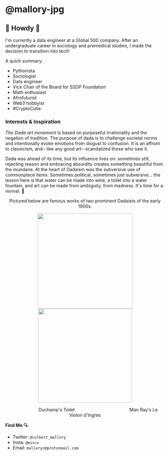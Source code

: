 # @mallory-jpg

## 👋 Howdy 🤠

I'm currently a data engineer at a Global 500 company. After an undergraduate career in sociology and premedical studies, I made the decision to transition into tech!

A quick summary:
* Pythonista
* Sociologist
* Data engineer
* Vice Chair of the Board for SSDP Foundation
* Math enthusiast
* Afrofuturist
* Web3 hobbyist
* #CryptoCutie

### Interests & Inspiration

*The Dada art movement* is based on purposeful irrationality and the negation of tradition. The purpose of dada is to challenge societal norms and intentionally evoke emotions from disgust to confusion. It is an affront to classicism, and--like any good art--scandalized those who saw it. 

Dada was ahead of its time, but its influence lives on: sometimes still, rejecting reason and embracing absurdity creates something beautiful from the mundane. At the heart of Dadaism was the subversive use of commonplace items. Sometimes political, sometimes just subversive... the lesson here is that water can be made into wine, a toilet into a water fountain, and art can be made from ambiguity, from madness. It's time for a revival. 👻  

<p align="middle">Pictured below are famous works of two prominent Dadaists of the early 1900s.</p>

<p align="middle">
  <img src="https://user-images.githubusercontent.com/65197541/137598446-62a39e18-4d01-4d34-9a9c-52ec12bd786d.png" width="300" hspace="40"/>
  
  <img src="https://user-images.githubusercontent.com/65197541/137598505-d71d40b0-6225-4679-acb8-4418c4631aac.png" width="296" />
</p>

<p align="middle">&nbsp;&nbsp;&nbsp;&nbsp;&nbsp;&nbsp;&nbsp;&nbsp;&nbsp;&nbsp;&nbsp;&nbsp;&nbsp;&nbsp;&nbsp;&nbsp;&nbsp;&nbsp;&nbsp;&nbsp;&nbsp;Duchamp's Toilet &nbsp;&nbsp;&nbsp;&nbsp;&nbsp;&nbsp;&nbsp;&nbsp;&nbsp;&nbsp;&nbsp;&nbsp;&nbsp;&nbsp;&nbsp;&nbsp;&nbsp;&nbsp;&nbsp;&nbsp;&nbsp;&nbsp;&nbsp;&nbsp;&nbsp;&nbsp;&nbsp;&nbsp;&nbsp;&nbsp;&nbsp;&nbsp;&nbsp;&nbsp;&nbsp;&nbsp;&nbsp;&nbsp;&nbsp;&nbsp;&nbsp;&nbsp;&nbsp;Man Ray's Le Violon d'Ingres</p>


**Find Me 🔍**
* Twitter: `@culbert_mallory`
* Insta: `@mivcv`
* Email: `malloryc@protonmail.com`
